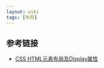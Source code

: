 ```yaml
---
layout: wiki
tags: [布局]
---
```




## 参考链接

* [CSS HTML元素布局及Display属性](http://www.cnblogs.com/polk6/p/3185692.html)
